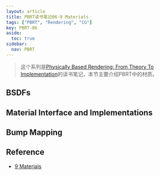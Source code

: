 ```yaml
---
layout: article
title: PBRT读书笔记06-9 Materials
tags: ["PBRT", "Rendering", "CG"]
key: PBRT-06
aside:
  toc: true
sidebar:
  nav: PBRT
---
```


> 这个系列是[Physically Based Rendering: From Theory To Implementation](https://pbr-book.org/)的读书笔记，本节主要介绍PBRT中的材质。
<!--more-->

## BSDFs

## Material Interface and Implementations

## Bump Mapping

## Reference

- [9 Materials](https://pbr-book.org/3ed-2018/Materials)